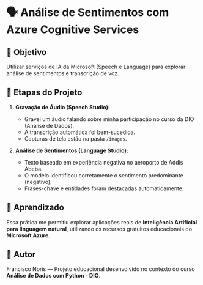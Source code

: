 # 🗣️ Análise de Sentimentos com Azure Cognitive Services

## 🎯 Objetivo

Utilizar serviços de IA da Microsoft (Speech e Language) para explorar análise de sentimentos e transcrição de voz.

## 🧪 Etapas do Projeto

1. **Gravação de Áudio (Speech Studio):**
   - Gravei um áudio falando sobre minha participação no curso da DIO (Análise de Dados).
   - A transcrição automática foi bem-sucedida.
   - Capturas de tela estão na pasta `/images`.

2. **Análise de Sentimentos (Language Studio):**
   - Texto baseado em experiência negativa no aeroporto de Addis Abeba.
   - O modelo identificou corretamente o sentimento predominante (negativo).
   - Frases-chave e entidades foram destacadas automaticamente.

## 🧠 Aprendizado

Essa prática me permitiu explorar aplicações reais de **Inteligência Artificial para linguagem natural**, utilizando os recursos gratuitos educacionais do **Microsoft Azure**.

## 👤 Autor

Francisco Noris — Projeto educacional desenvolvido no contexto do curso **Análise de Dados com Python - DIO**.
